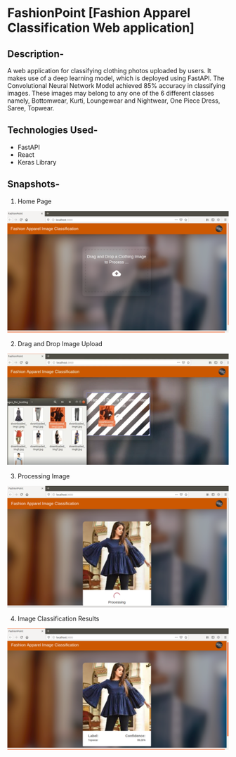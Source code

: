# FashionPoint [Fashion Apparel Classification Web application]

## Description-
  A web application for classifying clothing photos uploaded by users. It makes use of a deep learning model, which is deployed using FastAPI. The Convolutional Neural Network Model achieved 85% accuracy in classifying images. These images may belong to any one of the 6 different classes namely, Bottomwear, Kurti, Loungewear and Nightwear, One Piece Dress, Saree, Topwear.

## Technologies Used-
  - FastAPI 
  - React 
  - Keras Library 

## Snapshots-

1. Home Page

![Website_images](https://github.com/rid17pawar/FashionApparelClassification-webapp/blob/master/readme_images/image_1.png)

2. Drag and Drop Image Upload

![Website_images](https://github.com/rid17pawar/FashionApparelClassification-webapp/blob/master/readme_images/image_1_1.png)

3. Processing Image

![Website_images](https://github.com/rid17pawar/FashionApparelClassification-webapp/blob/master/readme_images/image_2.png)

4. Image Classification Results

![Website_images](https://github.com/rid17pawar/FashionApparelClassification-webapp/blob/master/readme_images/image_3.png)

